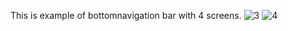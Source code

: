 This is example of bottomnavigation bar with 4 screens.
![3](https://github.com/user-attachments/assets/7b050c16-3601-44c2-a058-a13efe428e8d)
![4](https://github.com/user-attachments/assets/15507531-672e-4ecd-a3f7-77481e0eaa40)

